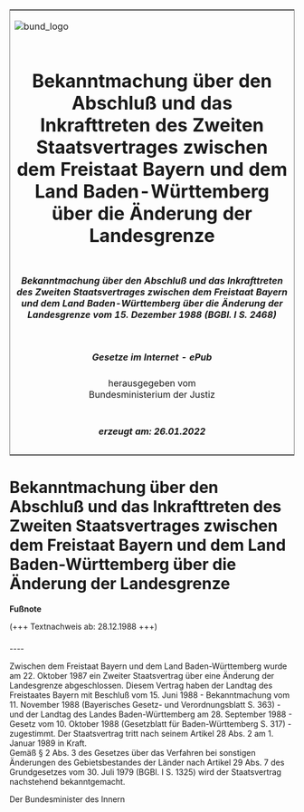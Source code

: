 <span id="DECKBLATT.html"></span>

<table border="0" frame="border" width="100%">

<tr valign="top">

<td align="left">

![bund\_logo](BfJ_2021_Web_de_de.gif)

</td>

<td align="right">

 

</td>

</tr>

<tr align="center" valign="middle">

<td colspan="2">

# Bekanntmachung über den Abschluß und das Inkrafttreten des Zweiten Staatsvertrages zwischen dem Freistaat Bayern und dem Land Baden-Württemberg über die Änderung der Landesgrenze

</td>

</tr>

<tr align="center" valign="middle">

<td colspan="2">

##### Bekanntmachung über den Abschluß und das Inkrafttreten des Zweiten Staatsvertrages zwischen dem Freistaat Bayern und dem Land Baden-Württemberg über die Änderung der Landesgrenze vom 15. Dezember 1988 (BGBl. I S. 2468)

</td>

</tr>

<tr align="center" valign="middle">

<td colspan="2">

  
  

##### Gesetze im Internet - ePub  
  
herausgegeben vom  
Bundesministerium der Justiz

</td>

</tr>

<tr align="center" valign="bottom">

<td colspan="2">

  
  

##### erzeugt am: 26.01.2022

</td>

</tr>

</table>

<span id="BJNR024680988.html"></span>

# Bekanntmachung über den Abschluß und das Inkrafttreten des Zweiten Staatsvertrages zwischen dem Freistaat Bayern und dem Land Baden-Württemberg über die Änderung der Landesgrenze

<div>

  
**Fußnote**

<div class="jnhtml">

<div>

<div class="jurAbsatz">

(+++ Textnachweis ab: 28.12.1988 +++)

</div>

</div>

</div>

</div>

<span id="BJNR024680988BJNE000100326.html"></span>

###   
\----

<div>

<div class="jnhtml">

<div>

<div class="jurAbsatz">

Zwischen dem Freistaat Bayern und dem Land Baden-Württemberg wurde am
22. Oktober 1987 ein Zweiter Staatsvertrag über eine Änderung der
Landesgrenze abgeschlossen. Diesem Vertrag haben der Landtag des
Freistaates Bayern mit Beschluß vom 15. Juni 1988 - Bekanntmachung vom
11. November 1988 (Bayerisches Gesetz- und Verordnungsblatt S. 363) -
und der Landtag des Landes Baden-Württemberg am 28. September 1988 -
Gesetz vom 10. Oktober 1988 (Gesetzblatt für Baden-Württemberg S. 317) -
zugestimmt. Der Staatsvertrag tritt nach seinem Artikel 28 Abs. 2 am 1.
Januar 1989 in Kraft.  
Gemäß § 2 Abs. 3 des Gesetzes über das Verfahren bei sonstigen
Änderungen des Gebietsbestandes der Länder nach Artikel 29 Abs. 7 des
Grundgesetzes vom 30. Juli 1979 (BGBl. I S. 1325) wird der Staatsvertrag
nachstehend bekanntgemacht.  
  
<span class="SP">Der Bundesminister des Innern</span>

</div>

</div>

</div>

</div>
